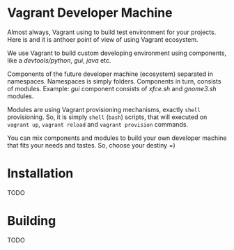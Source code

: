 Vagrant Developer Machine
=========================

Almost always, Vagrant using to build test environment for your projects. Here is and it is anthoer point of view of using Vagrant ecosystem.

We use Vagrant to build custom developing environment using components, like a *devtools/python*, *gui*, *java* etc.

Components of the future developer machine (ecosystem) separated in namespaces. Namespaces is simply folders. Components in turn, consists of modules. Example: *gui* component consists of *xfce.sh* and *gnome3.sh* modules.

Modules are using Vagrant provisioning mechanisms, exactly `shell` provisioning. So, it is simply `shell` (`bash`) scripts, that will executed on `vagrant up`, `vagrant reload` and `vagrant provision` commands.

You can mix components and modules to build your own developer machine that fits your needs and tastes. So, choose your destiny =)

Installation
============
TODO

Building
========
TODO
